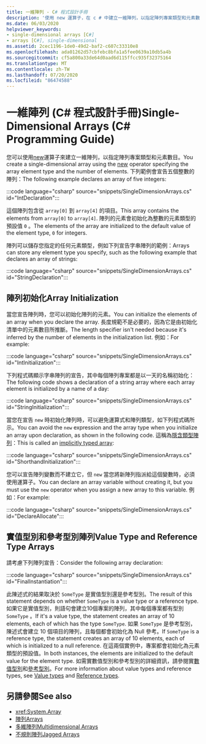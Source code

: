 ```yaml
---
title: 一維陣列 - C# 程式設計手冊
description: '使用 new 運算子，在 c # 中建立一維陣列，以指定陣列專案類型和元素數目。'
ms.date: 06/03/2020
helpviewer_keywords:
- single-dimensional arrays [C#]
- arrays [C#], single-dimensional
ms.assetid: 2cec1196-1de0-49d2-baf2-c607c33310e8
ms.openlocfilehash: ada01262d57cbfebc8bfa1a5fee0639a10db5a4b
ms.sourcegitcommit: cf5a800a33de64d0aad6d115ffcc935f32375164
ms.translationtype: MT
ms.contentlocale: zh-TW
ms.lasthandoff: 07/20/2020
ms.locfileid: "86474588"
---
```

# <a name="single-dimensional-arrays-c-programming-guide"></a><span data-ttu-id="fceb5-103">一維陣列 (C# 程式設計手冊)</span><span class="sxs-lookup"><span data-stu-id="fceb5-103">Single-Dimensional Arrays (C# Programming Guide)</span></span>

<span data-ttu-id="fceb5-104">您可以使用[new](../../language-reference/operators/new-operator.md)運算子來建立一維陣列，以指定陣列專案類型和元素數目。</span><span class="sxs-lookup"><span data-stu-id="fceb5-104">You create a single-dimensional array using the [new](../../language-reference/operators/new-operator.md) operator specifying the array element type and the number of elements.</span></span> <span data-ttu-id="fceb5-105">下列範例會宣告五個整數的陣列：</span><span class="sxs-lookup"><span data-stu-id="fceb5-105">The following example declares an array of five integers:</span></span>

:::code language="csharp" source="snippets/SingleDimensionArrays.cs" id="IntDeclaration":::

<span data-ttu-id="fceb5-106">這個陣列包含從 `array[0]` 到 `array[4]` 的項目。</span><span class="sxs-lookup"><span data-stu-id="fceb5-106">This array contains the elements from `array[0]` to `array[4]`.</span></span> <span data-ttu-id="fceb5-107">陣列的元素會初始化為整數的元素類型的預設值 `0` 。</span><span class="sxs-lookup"><span data-stu-id="fceb5-107">The elements of the array are initialized to the default value of the element type, `0` for integers.</span></span>

<span data-ttu-id="fceb5-108">陣列可以儲存您指定的任何元素類型，例如下列宣告字串陣列的範例：</span><span class="sxs-lookup"><span data-stu-id="fceb5-108">Arrays can store any element type you specify, such as the following example that declares an array of strings:</span></span>

:::code language="csharp" source="snippets/SingleDimensionArrays.cs" id="StringDeclaration":::

## <a name="array-initialization"></a><span data-ttu-id="fceb5-109">陣列初始化</span><span class="sxs-lookup"><span data-stu-id="fceb5-109">Array Initialization</span></span>

<span data-ttu-id="fceb5-110">當您宣告陣列時，您可以初始化陣列的元素。</span><span class="sxs-lookup"><span data-stu-id="fceb5-110">You can initialize the elements of an array when you declare the array.</span></span> <span data-ttu-id="fceb5-111">長度規範不是必要的，因為它是由初始化清單中的元素數目所推斷。</span><span class="sxs-lookup"><span data-stu-id="fceb5-111">The length specifier isn't needed because it's inferred by the number of elements in the initialization list.</span></span> <span data-ttu-id="fceb5-112">例如：</span><span class="sxs-lookup"><span data-stu-id="fceb5-112">For example:</span></span>

:::code language="csharp" source="snippets/SingleDimensionArrays.cs" id="IntInitialization":::

<span data-ttu-id="fceb5-113">下列程式碼顯示字串陣列的宣告，其中每個陣列專案都是以一天的名稱初始化：</span><span class="sxs-lookup"><span data-stu-id="fceb5-113">The following code shows a declaration of a string array where each array element is initialized by a name of a day:</span></span>

:::code language="csharp" source="snippets/SingleDimensionArrays.cs" id="StringInitialization":::
  
<span data-ttu-id="fceb5-114">當您在宣告 `new` 時初始化陣列時，可以避免運算式和陣列類型，如下列程式碼所示。</span><span class="sxs-lookup"><span data-stu-id="fceb5-114">You can avoid the `new` expression and the array type when you initialize an array upon declaration, as shown in the following code.</span></span> <span data-ttu-id="fceb5-115">這稱為[隱含類型陣列](implicitly-typed-arrays.md)：</span><span class="sxs-lookup"><span data-stu-id="fceb5-115">This is called an [implicitly typed array](implicitly-typed-arrays.md):</span></span>

:::code language="csharp" source="snippets/SingleDimensionArrays.cs" id="ShorthandInitialization":::

<span data-ttu-id="fceb5-116">您可以宣告陣列變數而不建立它，但 `new` 當您將新陣列指派給這個變數時，必須使用運算子。</span><span class="sxs-lookup"><span data-stu-id="fceb5-116">You can declare an array variable without creating it, but you must use the `new` operator when you assign a new array to this variable.</span></span> <span data-ttu-id="fceb5-117">例如：</span><span class="sxs-lookup"><span data-stu-id="fceb5-117">For example:</span></span>

:::code language="csharp" source="snippets/SingleDimensionArrays.cs" id="DeclareAllocate":::

## <a name="value-type-and-reference-type-arrays"></a><span data-ttu-id="fceb5-118">實值型別和參考型別陣列</span><span class="sxs-lookup"><span data-stu-id="fceb5-118">Value Type and Reference Type Arrays</span></span>

<span data-ttu-id="fceb5-119">請考慮下列陣列宣告：</span><span class="sxs-lookup"><span data-stu-id="fceb5-119">Consider the following array declaration:</span></span>  

:::code language="csharp" source="snippets/SingleDimensionArrays.cs" id="FinalInstantiation":::

<span data-ttu-id="fceb5-120">此陳述式的結果取決於 `SomeType` 是實值型別還是參考型別。</span><span class="sxs-lookup"><span data-stu-id="fceb5-120">The result of this statement depends on whether `SomeType` is a value type or a reference type.</span></span> <span data-ttu-id="fceb5-121">如果它是實值型別，則語句會建立10個專案的陣列，其中每個專案都有型別 `SomeType` 。</span><span class="sxs-lookup"><span data-stu-id="fceb5-121">If it's a value type, the statement creates an array of 10 elements, each of which has the type `SomeType`.</span></span> <span data-ttu-id="fceb5-122">如果 `SomeType` 是參考型別，陳述式會建立 10 個項目的陣列，且每個都會初始化為 Null 參考。</span><span class="sxs-lookup"><span data-stu-id="fceb5-122">If `SomeType` is a reference type, the statement creates an array of 10 elements, each of which is initialized to a null reference.</span></span> <span data-ttu-id="fceb5-123">在這兩個實例中，專案都會初始化為元素類型的預設值。</span><span class="sxs-lookup"><span data-stu-id="fceb5-123">In both instances, the elements are initialized to the default value for the element type.</span></span> <span data-ttu-id="fceb5-124">如需實數值型別和參考型別的詳細資訊，請參閱實[數值型別](../../language-reference/builtin-types/value-types.md)和[參考型別](../../language-reference/keywords/reference-types.md)。</span><span class="sxs-lookup"><span data-stu-id="fceb5-124">For more information about value types and reference types, see [Value types](../../language-reference/builtin-types/value-types.md) and [Reference types](../../language-reference/keywords/reference-types.md).</span></span>
  
## <a name="see-also"></a><span data-ttu-id="fceb5-125">另請參閱</span><span class="sxs-lookup"><span data-stu-id="fceb5-125">See also</span></span>

- <xref:System.Array>
- [<span data-ttu-id="fceb5-126">陣列</span><span class="sxs-lookup"><span data-stu-id="fceb5-126">Arrays</span></span>](./index.md)
- [<span data-ttu-id="fceb5-127">多維陣列</span><span class="sxs-lookup"><span data-stu-id="fceb5-127">Multidimensional Arrays</span></span>](./multidimensional-arrays.md)
- [<span data-ttu-id="fceb5-128">不規則陣列</span><span class="sxs-lookup"><span data-stu-id="fceb5-128">Jagged Arrays</span></span>](./jagged-arrays.md)
